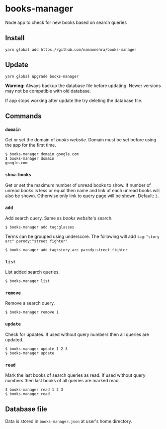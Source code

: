 # books-manager
Node app to check for new books based on search queries

## Install
```
yarn global add https://github.com/namannehra/books-manager
```

## Update
```
yarn global upgrade books-manager
```

**Warning:** Always backup the database file before updating. Newer versions may
not be compatible with old database.

If app stops working after update the try deleting the database file.

## Commands

### `domain`
Get or set the domain of *books website*. Domain must be set before using the
app for the first time.
```
$ books-manager domain google.com
$ books-manager domain
google.com
```

### `show-books`
Get or set the maximum number of unread books to show. If number of unread books
is less or equal then name and link of each unread books will also be shown.
Otherwise only link to query page will be shown. Default: `3`.

### `add`
Add search query. Same as *books website*'s search.
```
$ books-manager add tag:glasses
```

Terms can be grouped using underscore. The following will add
`tag:"story arc" parody:"street fighter"`
```
$ books-manager add tag:story_arc parody:street_fighter
```

### `list`
List added search queries.
```
$ books-manager list
```

### `remove`
Remove a search query.
```
$ books-manager remove 1
```

### `update`
Check for updates. If used without query numbers then all queries are updated.
```
$ books-manager update 1 2 3
$ books-manager update
```

### `read`
Mark the last books of search queries as read. If used without query numbers
then last books of all queries are marked read.
```
$ books-manager read 1 2 3
$ books-manager read
```

## Database file
Data is stored in `books-manager.json` at user's home directory.